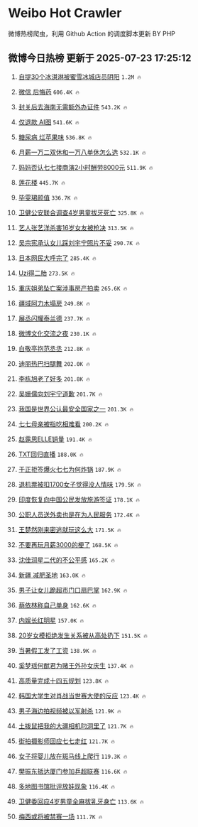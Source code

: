 # Weibo Hot Crawler 



微博热榜爬虫，利用 Github Action 的调度脚本更新 BY PHP 


## 微博今日热榜 更新于 2025-07-23 17:25:12 
1. [自提30个冰淇淋被蜜雪冰城店员阴阳](https://s.weibo.com/weibo?q=%23%E8%87%AA%E6%8F%9030%E4%B8%AA%E5%86%B0%E6%B7%87%E6%B7%8B%E8%A2%AB%E8%9C%9C%E9%9B%AA%E5%86%B0%E5%9F%8E%E5%BA%97%E5%91%98%E9%98%B4%E9%98%B3%23&t=31&band_rank=1&Refer=top) `1.2M 🔥` 

1. [微信 后悔药](https://s.weibo.com/weibo?q=%E5%BE%AE%E4%BF%A1%20%E5%90%8E%E6%82%94%E8%8D%AF&t=31&band_rank=2&Refer=top) `606.4K 🔥` 

1. [封关后去海南无需额外办证件](https://s.weibo.com/weibo?q=%23%E5%B0%81%E5%85%B3%E5%90%8E%E5%8E%BB%E6%B5%B7%E5%8D%97%E6%97%A0%E9%9C%80%E9%A2%9D%E5%A4%96%E5%8A%9E%E8%AF%81%E4%BB%B6%23&t=31&band_rank=3&Refer=top) `543.2K 🔥` 

1. [仅退款 AI图](https://s.weibo.com/weibo?q=%E4%BB%85%E9%80%80%E6%AC%BE%20AI%E5%9B%BE&t=31&band_rank=4&Refer=top) `541.6K 🔥` 

1. [糖尿病 烂苹果味](https://s.weibo.com/weibo?q=%E7%B3%96%E5%B0%BF%E7%97%85%20%E7%83%82%E8%8B%B9%E6%9E%9C%E5%91%B3&t=31&band_rank=5&Refer=top) `536.8K 🔥` 

1. [月薪一万二双休和一万八单休怎么选](https://s.weibo.com/weibo?q=%E6%9C%88%E8%96%AA%E4%B8%80%E4%B8%87%E4%BA%8C%E5%8F%8C%E4%BC%91%E5%92%8C%E4%B8%80%E4%B8%87%E5%85%AB%E5%8D%95%E4%BC%91%E6%80%8E%E4%B9%88%E9%80%89&t=31&band_rank=6&Refer=top) `532.1K 🔥` 

1. [妈妈否认七七接商演2小时酬劳8000元](https://s.weibo.com/weibo?q=%23%E5%A6%88%E5%A6%88%E5%90%A6%E8%AE%A4%E4%B8%83%E4%B8%83%E6%8E%A5%E5%95%86%E6%BC%942%E5%B0%8F%E6%97%B6%E9%85%AC%E5%8A%B38000%E5%85%83%23&t=31&band_rank=7&Refer=top) `511.9K 🔥` 

1. [莲花楼](https://s.weibo.com/weibo?q=%E8%8E%B2%E8%8A%B1%E6%A5%BC&t=31&band_rank=8&Refer=top) `445.7K 🔥` 

1. [毕雯珺颜值](https://s.weibo.com/weibo?q=%23%E6%AF%95%E9%9B%AF%E7%8F%BA%E9%A2%9C%E5%80%BC%23&t=31&band_rank=9&Refer=top) `336.7K 🔥` 

1. [卫健公安联合调查4岁男童拔牙死亡](https://s.weibo.com/weibo?q=%23%E5%8D%AB%E5%81%A5%E5%85%AC%E5%AE%89%E8%81%94%E5%90%88%E8%B0%83%E6%9F%A54%E5%B2%81%E7%94%B7%E7%AB%A5%E6%8B%94%E7%89%99%E6%AD%BB%E4%BA%A1%23&t=31&band_rank=10&Refer=top) `325.8K 🔥` 

1. [艺人张艺洋杀害16岁女友被枪决](https://s.weibo.com/weibo?q=%E8%89%BA%E4%BA%BA%E5%BC%A0%E8%89%BA%E6%B4%8B%E6%9D%80%E5%AE%B316%E5%B2%81%E5%A5%B3%E5%8F%8B%E8%A2%AB%E6%9E%AA%E5%86%B3&t=31&band_rank=11&Refer=top) `313.5K 🔥` 

1. [吴宗宪承认女儿踩刘宇宁照片不妥](https://s.weibo.com/weibo?q=%23%E5%90%B4%E5%AE%97%E5%AE%AA%E6%89%BF%E8%AE%A4%E5%A5%B3%E5%84%BF%E8%B8%A9%E5%88%98%E5%AE%87%E5%AE%81%E7%85%A7%E7%89%87%E4%B8%8D%E5%A6%A5%23&t=31&band_rank=12&Refer=top) `290.7K 🔥` 

1. [日本网民大呼完了](https://s.weibo.com/weibo?q=%23%E6%97%A5%E6%9C%AC%E7%BD%91%E6%B0%91%E5%A4%A7%E5%91%BC%E5%AE%8C%E4%BA%86%23&t=31&band_rank=13&Refer=top) `285.4K 🔥` 

1. [Uzi得二胎](https://s.weibo.com/weibo?q=%23Uzi%E5%BE%97%E4%BA%8C%E8%83%8E%23&t=31&band_rank=14&Refer=top) `273.5K 🔥` 

1. [重庆姐弟坠亡案涉事房产拍卖](https://s.weibo.com/weibo?q=%23%E9%87%8D%E5%BA%86%E5%A7%90%E5%BC%9F%E5%9D%A0%E4%BA%A1%E6%A1%88%E6%B6%89%E4%BA%8B%E6%88%BF%E4%BA%A7%E6%8B%8D%E5%8D%96%23&t=31&band_rank=15&Refer=top) `265.6K 🔥` 

1. [疆域阿力木塌房](https://s.weibo.com/weibo?q=%23%E7%96%86%E5%9F%9F%E9%98%BF%E5%8A%9B%E6%9C%A8%E5%A1%8C%E6%88%BF%23&t=31&band_rank=16&Refer=top) `249.8K 🔥` 

1. [展丞闪耀泰兰德](https://s.weibo.com/weibo?q=%23%E5%B1%95%E4%B8%9E%E9%97%AA%E8%80%80%E6%B3%B0%E5%85%B0%E5%BE%B7%23&t=31&band_rank=17&Refer=top) `237.7K 🔥` 

1. [微博文化交流之夜](https://s.weibo.com/weibo?q=%E5%BE%AE%E5%8D%9A%E6%96%87%E5%8C%96%E4%BA%A4%E6%B5%81%E4%B9%8B%E5%A4%9C&t=31&band_rank=18&Refer=top) `230.1K 🔥` 

1. [白敬亭抱范丞丞](https://s.weibo.com/weibo?q=%23%E7%99%BD%E6%95%AC%E4%BA%AD%E6%8A%B1%E8%8C%83%E4%B8%9E%E4%B8%9E%23&t=31&band_rank=19&Refer=top) `212.8K 🔥` 

1. [迪丽热巴扫腿舞](https://s.weibo.com/weibo?q=%23%E8%BF%AA%E4%B8%BD%E7%83%AD%E5%B7%B4%E6%89%AB%E8%85%BF%E8%88%9E%23&t=31&band_rank=20&Refer=top) `202.0K 🔥` 

1. [李栋旭老了好多](https://s.weibo.com/weibo?q=%23%E6%9D%8E%E6%A0%8B%E6%97%AD%E8%80%81%E4%BA%86%E5%A5%BD%E5%A4%9A%23&t=31&band_rank=21&Refer=top) `201.8K 🔥` 

1. [吴姗儒向刘宇宁道歉](https://s.weibo.com/weibo?q=%23%E5%90%B4%E5%A7%97%E5%84%92%E5%90%91%E5%88%98%E5%AE%87%E5%AE%81%E9%81%93%E6%AD%89%23&t=31&band_rank=22&Refer=top) `201.7K 🔥` 

1. [我国是世界公认最安全国家之一](https://s.weibo.com/weibo?q=%23%E6%88%91%E5%9B%BD%E6%98%AF%E4%B8%96%E7%95%8C%E5%85%AC%E8%AE%A4%E6%9C%80%E5%AE%89%E5%85%A8%E5%9B%BD%E5%AE%B6%E4%B9%8B%E4%B8%80%23&t=31&band_rank=23&Refer=top) `201.3K 🔥` 

1. [七七母亲被指吃相难看](https://s.weibo.com/weibo?q=%23%E4%B8%83%E4%B8%83%E6%AF%8D%E4%BA%B2%E8%A2%AB%E6%8C%87%E5%90%83%E7%9B%B8%E9%9A%BE%E7%9C%8B%23&t=31&band_rank=24&Refer=top) `200.2K 🔥` 

1. [赵露思ELLE销量](https://s.weibo.com/weibo?q=%23%E8%B5%B5%E9%9C%B2%E6%80%9DELLE%E9%94%80%E9%87%8F%23&t=31&band_rank=25&Refer=top) `191.4K 🔥` 

1. [TXT回归直播](https://s.weibo.com/weibo?q=%23TXT%E5%9B%9E%E5%BD%92%E7%9B%B4%E6%92%AD%23&t=31&band_rank=26&Refer=top) `188.0K 🔥` 

1. [于正拒签爆火七七为何炸锅](https://s.weibo.com/weibo?q=%23%E4%BA%8E%E6%AD%A3%E6%8B%92%E7%AD%BE%E7%88%86%E7%81%AB%E4%B8%83%E4%B8%83%E4%B8%BA%E4%BD%95%E7%82%B8%E9%94%85%23&t=31&band_rank=27&Refer=top) `187.9K 🔥` 

1. [退机票被扣1700女子觉得没人情味](https://s.weibo.com/weibo?q=%23%E9%80%80%E6%9C%BA%E7%A5%A8%E8%A2%AB%E6%89%A31700%E5%A5%B3%E5%AD%90%E8%A7%89%E5%BE%97%E6%B2%A1%E4%BA%BA%E6%83%85%E5%91%B3%23&t=31&band_rank=28&Refer=top) `179.5K 🔥` 

1. [印度恢复向中国公民发放旅游签证](https://s.weibo.com/weibo?q=%23%E5%8D%B0%E5%BA%A6%E6%81%A2%E5%A4%8D%E5%90%91%E4%B8%AD%E5%9B%BD%E5%85%AC%E6%B0%91%E5%8F%91%E6%94%BE%E6%97%85%E6%B8%B8%E7%AD%BE%E8%AF%81%23&t=31&band_rank=29&Refer=top) `178.1K 🔥` 

1. [公职人员送外卖也是在为人民服务](https://s.weibo.com/weibo?q=%23%E5%85%AC%E8%81%8C%E4%BA%BA%E5%91%98%E9%80%81%E5%A4%96%E5%8D%96%E4%B9%9F%E6%98%AF%E5%9C%A8%E4%B8%BA%E4%BA%BA%E6%B0%91%E6%9C%8D%E5%8A%A1%23&t=31&band_rank=30&Refer=top) `172.4K 🔥` 

1. [王楚然刚来密逃就玩这么大](https://s.weibo.com/weibo?q=%E7%8E%8B%E6%A5%9A%E7%84%B6%E5%88%9A%E6%9D%A5%E5%AF%86%E9%80%83%E5%B0%B1%E7%8E%A9%E8%BF%99%E4%B9%88%E5%A4%A7&t=31&band_rank=31&Refer=top) `171.5K 🔥` 

1. [不要再玩月薪3000的梗了](https://s.weibo.com/weibo?q=%E4%B8%8D%E8%A6%81%E5%86%8D%E7%8E%A9%E6%9C%88%E8%96%AA3000%E7%9A%84%E6%A2%97%E4%BA%86&t=31&band_rank=32&Refer=top) `168.5K 🔥` 

1. [沈佳润星二代的不公平感](https://s.weibo.com/weibo?q=%E6%B2%88%E4%BD%B3%E6%B6%A6%E6%98%9F%E4%BA%8C%E4%BB%A3%E7%9A%84%E4%B8%8D%E5%85%AC%E5%B9%B3%E6%84%9F&t=31&band_rank=33&Refer=top) `165.2K 🔥` 

1. [新疆 减肥圣地](https://s.weibo.com/weibo?q=%E6%96%B0%E7%96%86%20%E5%87%8F%E8%82%A5%E5%9C%A3%E5%9C%B0&t=31&band_rank=34&Refer=top) `163.0K 🔥` 

1. [男子让女儿跪超市门口扇巴掌](https://s.weibo.com/weibo?q=%E7%94%B7%E5%AD%90%E8%AE%A9%E5%A5%B3%E5%84%BF%E8%B7%AA%E8%B6%85%E5%B8%82%E9%97%A8%E5%8F%A3%E6%89%87%E5%B7%B4%E6%8E%8C&t=31&band_rank=35&Refer=top) `162.9K 🔥` 

1. [蔡依林称自己单身](https://s.weibo.com/weibo?q=%23%E8%94%A1%E4%BE%9D%E6%9E%97%E7%A7%B0%E8%87%AA%E5%B7%B1%E5%8D%95%E8%BA%AB%23&t=31&band_rank=36&Refer=top) `162.6K 🔥` 

1. [内娱长红明星](https://s.weibo.com/weibo?q=%E5%86%85%E5%A8%B1%E9%95%BF%E7%BA%A2%E6%98%8E%E6%98%9F&t=31&band_rank=37&Refer=top) `157.0K 🔥` 

1. [20岁女模拒绝发生关系被从高处扔下](https://s.weibo.com/weibo?q=%2320%E5%B2%81%E5%A5%B3%E6%A8%A1%E6%8B%92%E7%BB%9D%E5%8F%91%E7%94%9F%E5%85%B3%E7%B3%BB%E8%A2%AB%E4%BB%8E%E9%AB%98%E5%A4%84%E6%89%94%E4%B8%8B%23&t=31&band_rank=38&Refer=top) `151.5K 🔥` 

1. [当暑假工发了工资](https://s.weibo.com/weibo?q=%E5%BD%93%E6%9A%91%E5%81%87%E5%B7%A5%E5%8F%91%E4%BA%86%E5%B7%A5%E8%B5%84&t=31&band_rank=39&Refer=top) `138.9K 🔥` 

1. [奚梦瑶何猷君为赌王外孙女庆生](https://s.weibo.com/weibo?q=%23%E5%A5%9A%E6%A2%A6%E7%91%B6%E4%BD%95%E7%8C%B7%E5%90%9B%E4%B8%BA%E8%B5%8C%E7%8E%8B%E5%A4%96%E5%AD%99%E5%A5%B3%E5%BA%86%E7%94%9F%23&t=31&band_rank=40&Refer=top) `137.4K 🔥` 

1. [高质量完成十四五规划](https://s.weibo.com/weibo?q=%23%E9%AB%98%E8%B4%A8%E9%87%8F%E5%AE%8C%E6%88%90%E5%8D%81%E5%9B%9B%E4%BA%94%E8%A7%84%E5%88%92%23&t=31&band_rank=41&Refer=top) `123.8K 🔥` 

1. [韩国大学生对肖战当世赛大使的反应](https://s.weibo.com/weibo?q=%23%E9%9F%A9%E5%9B%BD%E5%A4%A7%E5%AD%A6%E7%94%9F%E5%AF%B9%E8%82%96%E6%88%98%E5%BD%93%E4%B8%96%E8%B5%9B%E5%A4%A7%E4%BD%BF%E7%9A%84%E5%8F%8D%E5%BA%94%23&t=31&band_rank=42&Refer=top) `123.4K 🔥` 

1. [男子海边拍视频被以军射杀](https://s.weibo.com/weibo?q=%E7%94%B7%E5%AD%90%E6%B5%B7%E8%BE%B9%E6%8B%8D%E8%A7%86%E9%A2%91%E8%A2%AB%E4%BB%A5%E5%86%9B%E5%B0%84%E6%9D%80&t=31&band_rank=43&Refer=top) `121.9K 🔥` 

1. [土拨鼠把我的大疆相机叼洞里了](https://s.weibo.com/weibo?q=%E5%9C%9F%E6%8B%A8%E9%BC%A0%E6%8A%8A%E6%88%91%E7%9A%84%E5%A4%A7%E7%96%86%E7%9B%B8%E6%9C%BA%E5%8F%BC%E6%B4%9E%E9%87%8C%E4%BA%86&t=31&band_rank=44&Refer=top) `121.7K 🔥` 

1. [街拍摄影师回应七七走红](https://s.weibo.com/weibo?q=%23%E8%A1%97%E6%8B%8D%E6%91%84%E5%BD%B1%E5%B8%88%E5%9B%9E%E5%BA%94%E4%B8%83%E4%B8%83%E8%B5%B0%E7%BA%A2%23&t=31&band_rank=45&Refer=top) `121.7K 🔥` 

1. [女子将婴儿放在斑马线上爬行](https://s.weibo.com/weibo?q=%E5%A5%B3%E5%AD%90%E5%B0%86%E5%A9%B4%E5%84%BF%E6%94%BE%E5%9C%A8%E6%96%91%E9%A9%AC%E7%BA%BF%E4%B8%8A%E7%88%AC%E8%A1%8C&t=31&band_rank=46&Refer=top) `119.3K 🔥` 

1. [樊振东抵达厦门参加乒超联赛](https://s.weibo.com/weibo?q=%23%E6%A8%8A%E6%8C%AF%E4%B8%9C%E6%8A%B5%E8%BE%BE%E5%8E%A6%E9%97%A8%E5%8F%82%E5%8A%A0%E4%B9%92%E8%B6%85%E8%81%94%E8%B5%9B%23&t=31&band_rank=47&Refer=top) `116.6K 🔥` 

1. [多地图书馆批评放娃现象](https://s.weibo.com/weibo?q=%23%E5%A4%9A%E5%9C%B0%E5%9B%BE%E4%B9%A6%E9%A6%86%E6%89%B9%E8%AF%84%E6%94%BE%E5%A8%83%E7%8E%B0%E8%B1%A1%23&t=31&band_rank=48&Refer=top) `116.4K 🔥` 

1. [卫健委回应4岁男童全麻拔乳牙身亡](https://s.weibo.com/weibo?q=%23%E5%8D%AB%E5%81%A5%E5%A7%94%E5%9B%9E%E5%BA%944%E5%B2%81%E7%94%B7%E7%AB%A5%E5%85%A8%E9%BA%BB%E6%8B%94%E4%B9%B3%E7%89%99%E8%BA%AB%E4%BA%A1%23&t=31&band_rank=49&Refer=top) `113.6K 🔥` 

1. [梅西或将被禁赛一场](https://s.weibo.com/weibo?q=%23%E6%A2%85%E8%A5%BF%E6%88%96%E5%B0%86%E8%A2%AB%E7%A6%81%E8%B5%9B%E4%B8%80%E5%9C%BA%23&t=31&band_rank=50&Refer=top) `111.7K 🔥` 

